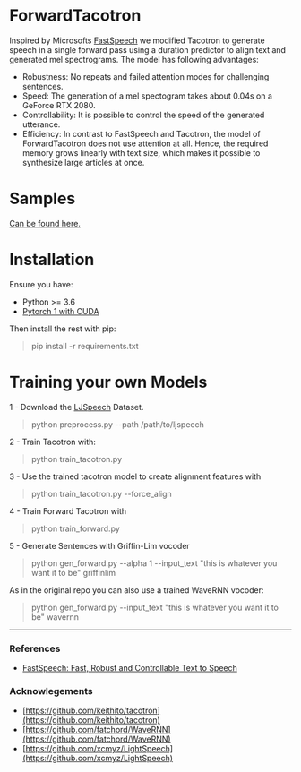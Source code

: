 # ForwardTacotron

Inspired by Microsofts [FastSpeech](https://www.microsoft.com/en-us/research/blog/fastspeech-new-text-to-speech-model-improves-on-speed-accuracy-and-controllability/)
we modified Tacotron to generate speech in a single forward pass using a duration predictor to align text and generated mel spectrograms. 
The model has following advantages:
- Robustness: No repeats and failed attention modes for challenging sentences. 
- Speed: The generation of a mel spectogram takes about 0.04s on a GeForce RTX 2080.
- Controllability: It is possible to control the speed of the generated utterance.
- Efficiency: In contrast to FastSpeech and Tacotron, the model of ForwardTacotron
does not use attention at all. Hence, the required memory grows linearly with text size, which makes it possible to synthesize large articles at once.


# Samples

[Can be found here.](https://as-ideas.github.io/ForwardTacotron/)

# Installation

Ensure you have:

* Python >= 3.6
* [Pytorch 1 with CUDA](https://pytorch.org/)

Then install the rest with pip:

> pip install -r requirements.txt

# Training your own Models

1 - Download the [LJSpeech](https://keithito.com/LJ-Speech-Dataset/) Dataset.

> python preprocess.py --path /path/to/ljspeech

2 - Train Tacotron with:

> python train_tacotron.py

3 - Use the trained tacotron model to create alignment features with

> python train_tacotron.py --force_align

4 - Train Forward Tacotron with 

> python train_forward.py

5 - Generate Sentences with Griffin-Lim vocoder

> python gen_forward.py --alpha 1 --input_text "this is whatever you want it to be" griffinlim

As in the original repo you can also use a trained WaveRNN vocoder:

> python gen_forward.py --input_text "this is whatever you want it to be" wavernn

____

### References

* [FastSpeech: Fast, Robust and Controllable Text to Speech](https://arxiv.org/abs/1905.09263)

### Acknowlegements

* [https://github.com/keithito/tacotron](https://github.com/keithito/tacotron)
* [https://github.com/fatchord/WaveRNN](https://github.com/fatchord/WaveRNN)
* [https://github.com/xcmyz/LightSpeech](https://github.com/xcmyz/LightSpeech)
